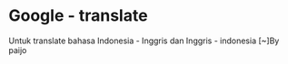 # Google - translate
Untuk translate bahasa Indonesia - Inggris dan Inggris - indonesia
[~]By paijo
